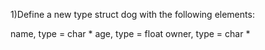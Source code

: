 1)Define a new type struct dog with the following elements:

name, type = char *
age, type = float
owner, type = char *
